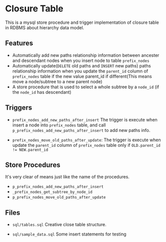 Closure Table
=============

This is a mysql store procedure and trigger implementation of closure table in RDBMS about hierarchy data model.

Features
--------

* Automatically add new paths relationship information between ancester and descendant nodes when you insert node to table `prefix_nodes`
* Automatically update(`DELETE` old paths and `INSERT` new paths) paths relationship information when you update the `parent_id` column of `prefix_nodes` table if the new value parent_id if different(This means move a node/subtree to a new parent node)
* A store procedure that is used to select a whole subtree by a `node_id` (if the `node_id` has descendant)



Triggers
--------

* `prefix_nodes_add_new_paths_after_insert`
The trigger is execute when insert a node into `prefix_nodes` table, and call `p_prefix_nodes_add_new_paths_after_insert` to add new paths info.

* `prefix_nodes_move_old_paths_after_update`:
The trigger is execute when update the `parent_id` column of `prefix_nodes` table only if `OLD.parent_id != NEW.parent_id`

Store Procedures
----------------

It's very clear of means just like the name of the procedures.

* `p_prefix_nodes_add_new_paths_after_insert`
* `_prefix_nodes_get_subtree_by_node_id`
* `p_prefix_nodes_move_old_paths_after_update`

Files
-----

* `sql/tables.sql`
Creative close table structure.

* `sql/sample_data.sql`
Some insert statements for testing

